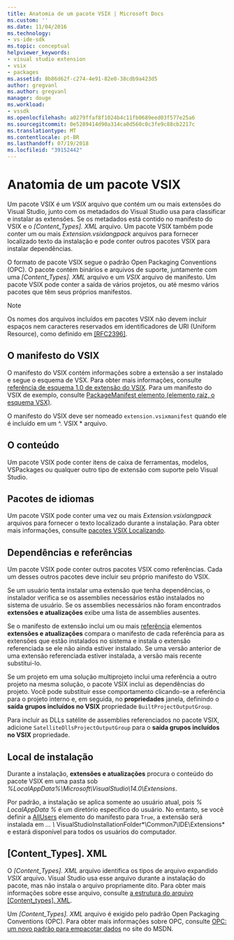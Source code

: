 ```yaml
---
title: Anatomia de um pacote VSIX | Microsoft Docs
ms.custom: ''
ms.date: 11/04/2016
ms.technology:
- vs-ide-sdk
ms.topic: conceptual
helpviewer_keywords:
- visual studio extension
- vsix
- packages
ms.assetid: 8b86d62f-c274-4e91-82e0-38cdb9a423d5
author: gregvanl
ms.author: gregvanl
manager: douge
ms.workload:
- vssdk
ms.openlocfilehash: a0279ffaf8f1024b4c11fb0689eed03f577e25a6
ms.sourcegitcommit: 0e5289414d90a314ca0d560c0c3fe9c88cb2217c
ms.translationtype: MT
ms.contentlocale: pt-BR
ms.lasthandoff: 07/19/2018
ms.locfileid: "39152442"
---
```

# <a name="anatomy-of-a-vsix-package"></a>Anatomia de um pacote VSIX
Um pacote VSIX é um *VSIX* arquivo que contém um ou mais extensões do Visual Studio, junto com os metadados do Visual Studio usa para classificar e instalar as extensões. Se os metadados está contido no manifesto do VSIX e o *[Content_Types]. XML* arquivo. Um pacote VSIX também pode conter um ou mais *Extension.vsixlangpack* arquivos para fornecer localizado texto da instalação e pode conter outros pacotes VSIX para instalar dependências.  
  
 O formato de pacote VSIX segue o padrão Open Packaging Conventions (OPC). O pacote contém binários e arquivos de suporte, juntamente com uma *[Content_Types]. XML* arquivo e um *VSIX* arquivo de manifesto. Um pacote VSIX pode conter a saída de vários projetos, ou até mesmo vários pacotes que têm seus próprios manifestos.  
  
> [!NOTE]
>  Os nomes dos arquivos incluídos em pacotes VSIX não devem incluir espaços nem caracteres reservados em identificadores de URI (Uniform Resource), como definido em [ \[RFC2396\]](http://go.microsoft.com/fwlink/?LinkId=90339).  
  
## <a name="the-vsix-manifest"></a>O manifesto do VSIX  
 O manifesto do VSIX contém informações sobre a extensão a ser instalado e segue o esquema de VSX. Para obter mais informações, consulte [referência de esquema 1.0 de extensão do VSIX](http://msdn.microsoft.com/en-us/76e410ec-b1fb-4652-ac98-4a4c52e09a2b). Para um manifesto do VSIX de exemplo, consulte [PackageManifest elemento (elemento raiz, o esquema VSX)](http://msdn.microsoft.com/en-us/f8ae42ba-775a-4d2b-976a-f556e147f187).  
  
 O manifesto do VSIX deve ser nomeado `extension.vsixmanifest` quando ele é incluído em um ^. VSIX * arquivo.  
  
## <a name="the-content"></a>O conteúdo  
 Um pacote VSIX pode conter itens de caixa de ferramentas, modelos, VSPackages ou qualquer outro tipo de extensão com suporte pelo Visual Studio.  
  
## <a name="language-packs"></a>Pacotes de idiomas  
 Um pacote VSIX pode conter uma vez ou mais *Extension.vsixlangpack* arquivos para fornecer o texto localizado durante a instalação. Para obter mais informações, consulte [pacotes VSIX Localizando](../extensibility/localizing-vsix-packages.md).  
  
## <a name="dependencies-and-references"></a>Dependências e referências  
 Um pacote VSIX pode conter outros pacotes VSIX como referências. Cada um desses outros pacotes deve incluir seu próprio manifesto do VSIX.  
  
 Se um usuário tenta instalar uma extensão que tenha dependências, o instalador verifica se os assemblies necessários estão instalados no sistema de usuário. Se os assemblies necessários não foram encontrados **extensões e atualizações** exibe uma lista de assemblies ausentes.  
  
 Se o manifesto de extensão inclui um ou mais [referência](http://msdn.microsoft.com/en-us/32c52934-e81e-4b53-8cb6-4df45ef7bfa8) elementos **extensões e atualizações** compara o manifesto de cada referência para as extensões que estão instalados no sistema e instala o extensão referenciada se ele não ainda estiver instalado. Se uma versão anterior de uma extensão referenciada estiver instalada, a versão mais recente substitui-lo.  
  
 Se um projeto em uma solução multiprojeto inclui uma referência a outro projeto na mesma solução, o pacote VSIX inclui as dependências do projeto. Você pode substituir esse comportamento clicando-se a referência para o projeto interno e, em seguida, no **propriedades** janela, definindo o **saída grupos incluídos no VSIX** propriedade `BuiltProjectOutputGroup`.  
  
 Para incluir as DLLs satélite de assemblies referenciados no pacote VSIX, adicione `SatelliteDllsProjectOutputGroup` para o **saída grupos incluídos no VSIX** propriedade.  
  
## <a name="installation-location"></a>Local de instalação  
 Durante a instalação, **extensões e atualizações** procura o conteúdo do pacote VSIX em uma pasta sob *%LocalAppData%\Microsoft\VisualStudio\14.0\Extensions*.  
  
 Por padrão, a instalação se aplica somente ao usuário atual, pois *% LocalAppData %* é um diretório específico do usuário. No entanto, se você definir a [AllUsers](http://msdn.microsoft.com/en-us/ac817f50-3276-4ddb-b467-8bbb1432455b) elemento do manifesto para `True`, a extensão será instalada em *... \\* VisualStudioInstallationFolder*\Common7\IDE\Extensions* e estará disponível para todos os usuários do computador.  
  
## <a name="contenttypesxml"></a>[Content_Types]. XML  
 O *[Content_Types]. XML* arquivo identifica os tipos de arquivo expandido *VSIX* arquivo. Visual Studio usa esse arquivo durante a instalação do pacote, mas não instala o arquivo propriamente dito. Para obter mais informações sobre esse arquivo, consulte [a estrutura do arquivo [Content_types]. XML](the-structure-of-the-content-types-dot-xml-file.md).  
  
 Um *[Content_Types]. XML* arquivo é exigido pelo padrão Open Packaging Conventions (OPC). Para obter mais informações sobre OPC, consulte [OPC: um novo padrão para empacotar dados](https://blogs.msdn.microsoft.com/msdnmagazine/2007/08/08/opc-a-new-standard-for-packaging-your-data/) no site do MSDN.